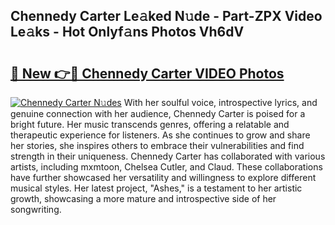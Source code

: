 ## Chennedy Carter Le𝚊ked N𝚞de - Part-ZPX Video Le𝚊ks - Hot Onlyf𝚊ns Photos Vh6dV

# <h2><a href="http://ac54499.deff.icu/?id=Chennedy+Carter">🔗 New 👉🔴 Chennedy Carter VIDEO Photos</a></h2>

[![Chennedy Carter N𝚞des](https://i.imgur.com/rIISA9y.gif)](http://ac54499.deff.icu/?id=Chennedy+Carter)
With her soulful voice, introspective lyrics, and genuine connection with her audience, Chennedy Carter is poised for a bright future. Her music transcends genres, offering a relatable and therapeutic experience for listeners. As she continues to grow and share her stories, she inspires others to embrace their vulnerabilities and find strength in their uniqueness. Chennedy Carter has collaborated with various artists, including mxmtoon, Chelsea Cutler, and Claud. These collaborations have further showcased her versatility and willingness to explore different musical styles. Her latest project, "Ashes," is a testament to her artistic growth, showcasing a more mature and introspective side of her songwriting.
